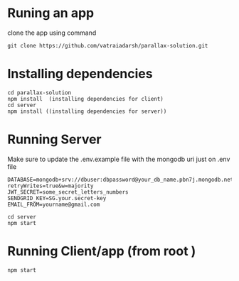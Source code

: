 # Runing an app

clone the app using command 

```git
git clone https://github.com/vatraiadarsh/parallax-solution.git
```

# Installing dependencies

```node
cd parallax-solution
npm install  (installing dependencies for client)
cd server
npm install ((installing dependencies for server))
```
# Running Server
Make sure to update the .env.example file with the mongodb uri just on .env file

```node
DATABASE=mongodb+srv://dbuser:dbpassword@your_db_name.pbn7j.mongodb.net/myFirstDatabase?retryWrites=true&w=majority
JWT_SECRET=some_secret_letters_numbers
SENDGRID_KEY=SG.your.secret-key
EMAIL_FROM=yourname@gmail.com
```


```node
cd server
npm start
```

# Running Client/app (from root )
```node
npm start
```

